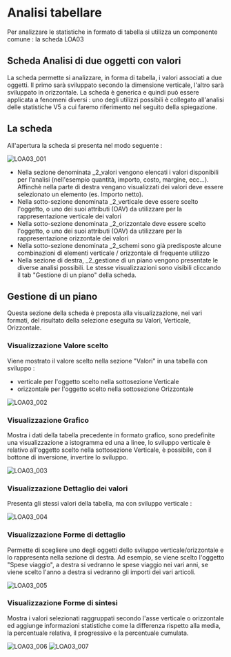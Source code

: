 # Analisi tabellare
Per analizzare le statistiche in formato di tabella si utilizza un componente comune :  la scheda LOA03

## Scheda Analisi di due oggetti con valori
La scheda permette si analizzare, in forma di tabella, i valori associati a due oggetti.
Il primo sarà sviluppato secondo la dimensione verticale, l'altro sarà sviluppato in orizzontale.
La scheda è generica e quindi può essere applicata a fenomeni diversi :  uno degli utilizzi possibili è collegato all'analisi delle statistiche V5 a cui faremo riferimento nel seguito della spiegazione.

## La scheda
All'apertura la scheda si presenta nel modo seguente : 

![LOA03_001](http://localhost:3000/immagini/MBDOC_OGG-V2LOCOSA03/LOA03_001.png)
 * Nella sezione denominata _2_valori vengono elencati i valori disponibili per l'analisi (nell'esempio quantità, importo, costo, margine, ecc...). Affinchè nella parte di destra vengano visualizzati dei valori deve essere selezionato un elemento (es. Importo netto).
 * Nella sotto-sezione denominata _2_verticale deve essere scelto l'oggetto, o uno dei suoi attributi (OAV) da utilizzare per la rappresentazione verticale dei valori
 * Nella sotto-sezione denominata _2_orizzontale deve essere scelto l'oggetto, o uno dei suoi attributi (OAV) da utilizzare per la rappresentazione orizzontale dei valori
 * Nella sotto-sezione denominata _2_schemi sono già predisposte alcune combinazioni di elementi verticale / orizzontale di frequente utilizzo
 * Nella sezione di destra, _2_gestione di un piano vengono presentate le diverse analisi possibili. Le stesse visualizzazioni sono visibili cliccando il tab "Gestione di un piano" della scheda.

## Gestione di un piano
Questa sezione della scheda è preposta alla visualizzazione, nei vari formati, del risultato della selezione eseguita su Valori, Verticale, Orizzontale.

### Visualizzazione Valore scelto
Viene mostrato il valore scelto nella sezione "Valori" in una tabella con sviluppo : 
 * verticale per l'oggetto scelto nella sottosezione Verticale
 * orizzontale per l'oggetto scelto nella sottosezione Orizzontale

![LOA03_002](http://localhost:3000/immagini/MBDOC_OGG-V2LOCOSA03/LOA03_002.png)
### Visualizzazione Grafico
Mostra i dati della tabella precedente in formato grafico, sono predefinite una visualizzazione a istogramma ed una a linee, lo sviluppo verticale è relativo all'oggetto scelto nella sottosezione Verticale, è possibile, con il bottone di inversione, invertire lo sviluppo.

![LOA03_003](http://localhost:3000/immagini/MBDOC_OGG-V2LOCOSA03/LOA03_003.png)
### Visualizzazione Dettaglio dei valori
Presenta gli stessi valori della tabella, ma con sviluppo verticale : 

![LOA03_004](http://localhost:3000/immagini/MBDOC_OGG-V2LOCOSA03/LOA03_004.png)
### Visualizzazione Forme di dettaglio
Permette di scegliere uno degli oggetti dello sviluppo verticale/orizzontale e lo rappresenta nella sezione di destra.
Ad esempio, se viene scelto l'oggetto "Spese viaggio", a destra si vedranno le spese viaggio nei vari anni, se viene scelto l'anno a destra si vedranno gli importi dei vari articoli.

![LOA03_005](http://localhost:3000/immagini/MBDOC_OGG-V2LOCOSA03/LOA03_005.png)
### Visualizzazione Forme di sintesi
Mostra i valori selezionati raggruppati secondo l'asse verticale o orizzontale ed aggiunge informazioni statistiche come la differenza rispetto alla media, la percentuale relativa, il progressivo e la percentuale cumulata.

![LOA03_006](http://localhost:3000/immagini/MBDOC_OGG-V2LOCOSA03/LOA03_006.png)
![LOA03_007](http://localhost:3000/immagini/MBDOC_OGG-V2LOCOSA03/LOA03_007.png)